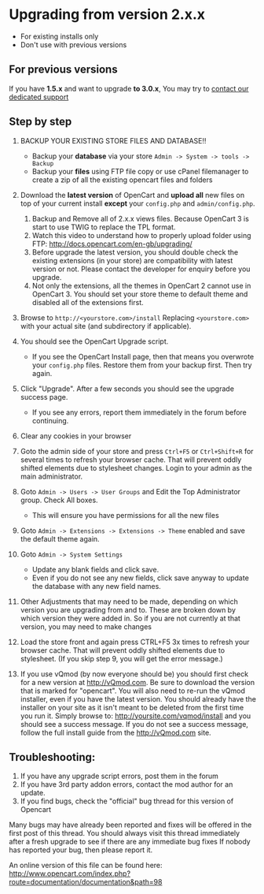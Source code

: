 # Upgrading from version 2.x.x

* For existing installs only
* Don't use with previous versions

## For previous versions

If you have __1.5.x__ and want to upgrade __to 3.0.x__, You may try to [contact our dedicated support](https://dedicated.opencart.com/)


## Step by step

1. BACKUP YOUR EXISTING STORE FILES AND DATABASE!!
    * Backup your __database__ via your store
    `Admin -> System -> tools -> Backup`
    * Backup your __files__ using FTP file copy or use cPanel filemanager to create a zip of all the existing opencart files and folders
2. Download the __latest version__ of OpenCart and __upload all__ new files on top of your current install __except__ your `config.php` and `admin/config.php`.
    1. Backup and Remove all of 2.x.x views files. Because OpenCart 3 is start to use TWIG to replace the TPL format.
    2. Watch this video to understand how to properly upload folder using FTP: http://docs.opencart.com/en-gb/upgrading/
    3. Before upgrade the latest version, you should double check the existing extensions (in your store) are compatibility with latest version or not. Please contact the developer for enquiry before you upgrade.
    4. Not only the extensions, all the themes in OpenCart 2 cannot use in OpenCart 3. You should set your store theme to default theme and disabled all of the extensions first.

3. Browse to `http://<yourstore.com>/install` Replacing `<yourstore.com>` with your actual site (and subdirectory if applicable).

4. You should see the OpenCart Upgrade script.
    * If you see the OpenCart Install page, then that means you overwrote your `config.php` files. Restore them from your backup first. Then try again.

5. Click "Upgrade". After a few seconds you should see the upgrade success page.
    * If you see any errors, report them immediately in the forum before continuing.

6. Clear any cookies in your browser

7. Goto the admin side of your store and press `Ctrl+F5` or `Ctrl+Shift+R` for several times to refresh your browser cache. That will prevent oddly shifted elements due to stylesheet changes. Login to your admin as the main administrator.

8. Goto `Admin -> Users -> User Groups` and Edit the Top Administrator group. Check All boxes.
    * This will ensure you have permissions for all the new files

9. Goto `Admin -> Extensions -> Extensions -> Theme` enabled and save the default theme again.

10. Goto `Admin -> System Settings`
    * Update any blank fields and click save. 
    * Even if you do not see any new fields, click save anyway to update the database with any new field names.

11. Other Adjustments that may need to be made, depending on which version you are upgrading from and to. These are broken down by which version they were added in. So if you are not currently at that version, you may need to make changes

12. Load the store front and again press CTRL+F5 3x times to refresh your browser cache. That will prevent oddly shifted elements due to stylesheet. (If you skip step 9, you will get the error message.)

13. If you use vQmod (by now everyone should be) you should first check for a new version at http://vQmod.com. Be sure to download the version that is marked for "opencart".
    You will also need to re-run the vQmod installer, even if you have the latest version. You should already have the installer on your site as it isn't meant to be deleted from the first time you run it. Simply browse to:
http://yoursite.com/vqmod/install and you should see a success message. If you do not see a success message, follow the full install guide from the http://vQmod.com site.

## Troubleshooting:

1. If you have any upgrade script errors, post them in the forum
2. If you have 3rd party addon errors, contact the mod author for an update.
3. If you find bugs, check the "official" bug thread for this version of Opencart


Many bugs may have already been reported and fixes will be offered in the first post of this thread.
You should always visit this thread immediately after a fresh upgrade to see if there are any immediate bug fixes
If nobody has reported your bug, then please report it.

An online version of this file can be found here:
http://www.opencart.com/index.php?route=documentation/documentation&path=98

